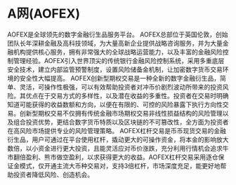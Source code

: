 # A网(AOFEX)

AOFEX是全球领先的数字金融衍生品服务平台。
AOFEX总部位于英国伦敦，创始团队长年深耕金融及高科技领域，为大量高新企业提供战略咨询服务，并为大量金融机构提供核心服务，拥有非常强大的全球战略运营能力，以及丰富的金融风险控制管理经验。AOFEX引入世界顶尖的传统银行金融风险控制系统，采用多重底层安全技术，建立内部监管预警制度，设置风险储备金机制，让加密数字货币交易环境的安全性大幅提高。
AOFEX创新型期权交易是一种全新的数字金融衍生品，简单、灵活，可操作性极强，可以有效帮助投资者对冲币价剧烈波动所带来的投资风险。其优点在于交易方式的多样性，以及潜在收益的多重性。投资者在交易时明确知道可能获得的收益数额和方向，以便在有限的、可控的风险暴露下执行方向性交易。创新型期权交易不仅拥有传统金融市场期权交易非线性损益结构的风险管理以及组合投资优势，更结合数字货币特质以及区块链的不可篡改性，全方面为投资者在高风险市场提供专业的风险管理策略。
AOFEX杠杆交易是币币现货交易的金融衍生品，用户可通过在平台使用杠杆，撬动更大的可操作资金，将本金的影响放大数倍，以小资金进行更大投资，且能灵活应对币价涨跌，充分利用行情机会追求牛市翻倍盈利、熊市做空盈利，以求获得更大的收益。AOFEX杠杆交易采用逐仓保证金模式，仅开通主流大币种交易对，支持3倍杠杆，市场深度充足，能更好地帮助投资者降低风险、创造机会。
